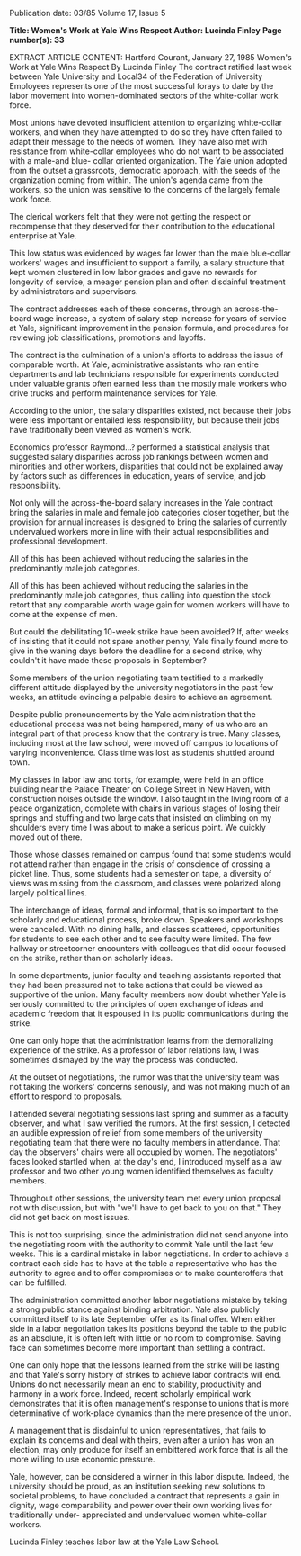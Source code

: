 Publication date: 03/85
Volume 17, Issue 5

**Title: Women's Work at Yale Wins Respect**
**Author: Lucinda Finley**
**Page number(s): 33**

EXTRACT ARTICLE CONTENT:
Hartford Courant, January 27, 1985 
Women's Work at Yale Wins Respect 
By Lucinda Finley 
The contract ratified last week between Yale University 
and Local34 of the Federation of University Employees represents 
one of the most successful forays to date by the labor movement 
into women-dominated sectors of the white-collar work force. 

Most unions have devoted insufficient attention to organizing 
white-collar workers, and when they have attempted to do so they 
have often failed to adapt their message to the needs of women. 
They have also met with resistance from white-collar 
employees who do not want to be associated with a male-and blue-
collar oriented organization. The Yale union adopted from the 
outset a grassroots, democratic approach, with the seeds of the 
organization coming from within. The union's agenda came from 
the workers, so the union was sensitive to the concerns of the 
largely female work force. 

The clerical workers felt that they were not getting the respect 
or recompense that they deserved for their contribution to the 
educational enterprise at Yale. 

This low status was evidenced by wages far lower than the male 
blue-collar workers' wages and insufficient to support a family, a 
salary structure that kept women clustered in low labor grades and 
gave no rewards for longevity of service, a meager pension plan and 
often disdainful treatment by administrators and supervisors. 

The contract addresses each of these concerns, through an 
across-the-board wage increase, a system of salary step increase for 
years of service at Yale, significant improvement in the pension 
formula, and procedures for reviewing job classifications, promotions 
and layoffs. 

The contract is the culmination of a union's efforts to address 
the issue of comparable worth. At Yale, administrative assistants 
who ran entire departments and lab technicians responsible for 
experiments conducted under valuable grants often earned less 
than the mostly male workers who drive trucks and perform 
maintenance services for Yale. 

According to the union, the salary disparities existed, not 
because their jobs were less important or entailed less responsibility, 
but because their jobs have traditionally been viewed as women's 
work. 

Economics professor Raymond...? performed a statistical 
analysis that suggested salary disparities across job rankings 
between women and minorities and other workers, disparities that 
could not be explained away by factors such as differences in 
education, years of service, and job responsibility. 

Not only will the across-the-board salary increases in the Yale 
contract bring the salaries in male and female job categories closer 
together, but the provision for annual increases is designed to 
bring the salaries of currently undervalued workers more in line 
with their actual responsibilities and professional development. 

All of this has been achieved without 
reducing the salaries in the predominantly 
male job categories. 

All of this has been achieved without reducing the salaries in 
the predominantly male job categories, thus calling into question 
the stock retort that any comparable worth wage gain for women 
workers will have to come at the expense of men. 

But could the debilitating 10-week strike have been avoided? 
If, after weeks of insisting that it could not spare another penny, Yale 
finally found more to give in the waning days before the deadline 
for a second strike, why couldn't it have made these proposals in 
September? 

Some members of the union negotiating team testified to a 
markedly different attitude displayed by the university negotiators in 
the past few weeks, an attitude evincing a palpable desire to achieve 
an agreement. 

Despite public pronouncements by the Yale administration that 
the educational process was not being hampered, many of us who 
are an integral part of that process know that the contrary is true. 
Many classes, including most at the law school, were moved off 
campus to locations of varying inconvenience. Class time was lost 
as students shuttled around town. 

My classes in labor law and torts, for example, were held in an 
office building near the Palace Theater on College Street in New 
Haven, with construction noises outside the window. I also taught in 
the living room of a peace organization, complete with chairs in 
various stages of losing their springs and stuffing and two large cats 
that insisted on climbing on my shoulders every time I was about to 
make a serious point. We quickly moved out of there. 

Those whose classes remained on campus found that some 
students would not attend rather than engage in the crisis of 
conscience of crossing a picket line. Thus, some students had a 
semester on tape, a diversity of views was missing from the 
classroom, and classes were polarized along largely political lines. 

The interchange of ideas, formal and informal, that is so 
important to the scholarly and educational process, broke down. 
Speakers and workshops were canceled. With no dining halls, and 
classes scattered, opportunities for students to see each other and to 
see faculty were limited. The few hallway or streetcorner 
encounters with colleagues that did occur focused on the strike, 
rather than on scholarly ideas. 

In some departments, junior faculty and teaching assistants 
reported that they had been pressured not to take actions that could 
be viewed as supportive of the union. Many faculty members now 
doubt whether Yale is seriously committed to the principles of 
open exchange of ideas and academic freedom that it espoused in 
its public communications during the strike. 

One can only hope that the administration learns from the 
demoralizing experience of the strike. As a professor of labor 
relations law, I was sometimes dismayed by the way the process was 
conducted. 

At the outset of negotiations, the rumor was that the university 
team was not taking the workers' concerns seriously, and was not 
making much of an effort to respond to proposals. 

I attended several negotiating sessions last spring and summer 
as a faculty observer, and what I saw verified the rumors. At the first 
session, I detected an audible expression of relief from some 
members of the university negotiating team that there were no 
faculty members in attendance. That day the observers' chairs were 
all occupied by women. The negotiators' faces looked startled 
when, at the day's end, I introduced myself as a law professor and 
two other young women identified themselves as faculty members. 

Throughout other sessions, the university team met every 
union proposal not with discussion, but with "we'll have to get back 
to you on that." They did not get back on most issues. 

This is not too surprising, since the administration did not send 
anyone into the negotiating room with the authority to commit Yale 
until the last few weeks. This is a cardinal mistake in labor 
negotiations. In order to achieve a contract each side has to have at 
the table a representative who has the authority to agree and to offer 
compromises or to make counteroffers that can be fulfilled. 

The administration committed another labor negotiations mistake 
by taking a strong public stance against binding arbitration. Yale 
also publicly committed itself to its late September offer as its final 
offer. When either side in a labor negotiation takes its positions 
beyond the table to the public as an absolute, it is often left with little 
or no room to compromise. Saving face can sometimes become 
more important than settling a contract. 

One can only hope that the lessons learned from the strike will 
be lasting and that Yale's sorry history of strikes to achieve labor 
contracts will end. Unions do not necessarily mean an end to 
stability, productivity and harmony in a work force. Indeed, recent 
scholarly empirical work demonstrates that it is often management's 
response to unions that is more determinative of work-place 
dynamics than the mere presence of the union. 

A management that is disdainful to union representatives, that 
fails to explain its concerns and deal with theirs, even after a union 
has won an election, may only produce for itself an embittered work 
force that is all the more willing to use economic pressure. 

Yale, however, can be considered a winner in this labor 
dispute. Indeed, the university should be proud, as an institution 
seeking new solutions to societal problems, to have concluded a 
contract that represents a gain in dignity, wage comparability and 
power over their own working lives for traditionally under-
appreciated and undervalued women white-collar workers. 

Lucinda Finley teaches labor law at the Yale Law School.